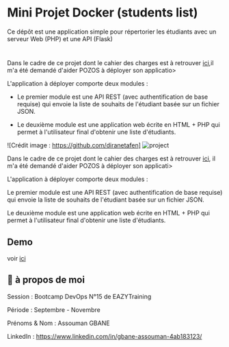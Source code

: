 # Mini Projet Docker (students list)
Ce dépôt est une application simple pour répertorier les étudiants avec un serveur Web (PHP) et une API (Flask)
# 
Dans le cadre de ce projet dont le cahier des charges est à retrouver [ici](https://github.com/diranetafen/student-list.git "here"),il m'a été demandé d'aider POZOS à déployer son applicatio>

L'application à déployer comporte deux modules :

- Le premier module est une API REST (avec authentification de base requise) qui envoie la liste de souhaits de l'étudiant basée sur un fichier JSON.

- Le deuxième module est une application web écrite en HTML + PHP qui permet à l'utilisateur final d'obtenir une liste d'étudiants.


![Crédit image : https://github.com/diranetafen] ![project](https://user-images.githubusercontent.com/18481009/84582395-ba230b00-adeb-11ea-9453-22ed1be7e268.jpg)




Dans le cadre de ce projet dont le cahier des charges est à retrouver [ici](https://github.com/diranetafen/student-list.git "here"), il m'a été demandé d'aider POZOS à déployer son applicati>

L'application à déployer comporte deux modules :

Le premier module est une API REST (avec authentification de base requise) qui envoie la liste de souhaits de l'étudiant basée sur un fichier JSON.

Le deuxième module est une application web écrite en HTML + PHP qui permet à l'utilisateur final d'obtenir une liste d'étudiants.

## Demo

voir [ici](https://github.com/diranetafen/student-list.git "here")


## 🚀 à propos de moi

Session           : Bootcamp DevOps N°15 de EAZYTraining

Période           : Septembre - Novembre

Prénoms & Nom : Assouman GBANE

LinkedIn          : https://www.linkedin.com/in/gbane-assouman-4ab183123/
